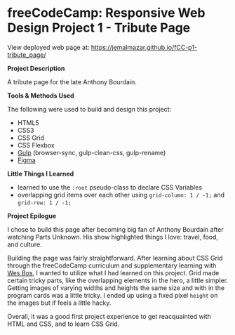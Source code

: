 # freeCodeCamp: Responsive Web Design Project 1 - Tribute Page

View deployed web page at: https://jemalmazar.github.io/fCC-p1-tribute_page/

**Project Description**

A tribute page for the late Anthony Bourdain.

**Tools & Methods Used**

The following were used to build and design this project:

- HTML5
- CSS3
- CSS Grid
- CSS Flexbox
- [Gulp](https://gulpjs.com/) (browser-sync, gulp-clean-css, gulp-rename)
- [Figma](https://www.figma.com/)

**Little Things I Learned**

- learned to use the `:root` pseudo-class to declare CSS Variables
- overlapping grid items over each other using `grid-column: 1 / -1;` and `grid-row: 1 / -1;`

**Project Epilogue**

I chose to build this page after becoming big fan of Anthony Bourdain after watching Parts Unknown. His show highlighted things I love: travel, food, and culture.

Building the page was fairly straightforward. After learning about CSS Grid through the freeCodeCamp curriculum and supplementary learning with [Wes Bos](https://cssgrid.io/), I wanted to utilize what I had learned on this project. Grid made certain tricky parts, like the overlapping elements in the hero, a little simpler. Getting images of varying widths and heights the same size and with in the program cards was a little tricky. I ended up using a fixed pixel `height` on the images but if feels a little hacky.

Overall, it was a good first project experience to get reacquainted with HTML and CSS, and to learn CSS Grid.
